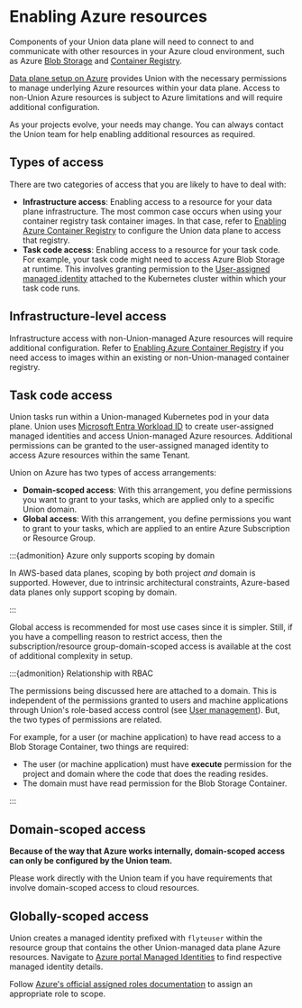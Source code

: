 # Enabling Azure resources

Components of your Union data plane will need to connect to and communicate with other resources in your Azure cloud environment, such as Azure [Blob Storage](https://azure.microsoft.com/en-ca/products/storage/blobs/) and [Container Registry](https://azure.microsoft.com/en-us/products/container-registry).

[Data plane setup on Azure](../../data-plane-setup/data-plane-setup-on-azure.md) provides Union with the necessary permissions to manage underlying Azure resources within your data plane. Access to non-Union Azure resources is subject to Azure limitations and will require additional configuration.

As your projects evolve, your needs may change.
You can always contact the Union team for help enabling additional resources as required.

## Types of access

There are two categories of access that you are likely to have to deal with:

* **Infrastructure access**:
Enabling access to a resource for your data plane infrastructure.
The most common case occurs when using your container registry task container images.
In that case, refer to [Enabling Azure Container Registry](enabling-azure-container-registry.md) to configure the Union data plane to access that registry.
* **Task code access**:
Enabling access to a resource for your task code.
For example, your task code might need to access Azure Blob Storage at runtime.
This involves granting permission to the [User-assigned managed identity](https://learn.microsoft.com/en-us/entra/identity/managed-identities-azure-resources/overview) attached to the Kubernetes cluster within which your task code runs.

## Infrastructure-level access

Infrastructure access with non-Union-managed Azure resources will require additional configuration. Refer to [Enabling Azure Container Registry](./enabling-azure-container-registry.md) if you need access to images within an existing or non-Union-managed container registry.

## Task code access

Union tasks run within a Union-managed Kubernetes pod in your data plane. Union uses [Microsoft Entra Workload ID](https://learn.microsoft.com/en-us/azure/aks/workload-identity-overview?tabs=dotnet) to create user-assigned managed identities and access Union-managed Azure resources. Additional permissions can be granted to the user-assigned managed identity to access Azure resources within the same Tenant.

Union on Azure has two types of access arrangements:

* **Domain-scoped access**: With this arrangement, you define permissions you want to grant to your tasks, which are applied only to a specific Union domain.
* **Global access**: With this arrangement, you define permissions you want to grant to your tasks, which are applied to an entire Azure Subscription or Resource Group.

:::{admonition} Azure only supports scoping by domain

In AWS-based data planes, scoping by both project _and_ domain is supported.
However, due to intrinsic architectural constraints, Azure-based data planes only support scoping by domain.

:::

Global access is recommended for most use cases since it is simpler. Still, if you have a compelling reason to restrict access, then the subscription/resource group-domain-scoped access is available at the cost of additional complexity in setup.

:::{admonition} Relationship with RBAC

The permissions being discussed here are attached to a domain.
This is independent of the permissions granted to users and machine applications through Union's role-based access control (see [User management](../../administration/user-management.md)).
But, the two types of permissions are related.

For example, for a user (or machine application) to have read access to a Blob Storage Container, two things are required:

* The user (or machine application) must have **execute** permission for the project and domain where the code that does the reading resides.
* The domain must have read permission for the Blob Storage Container.

:::

## Domain-scoped access

**Because of the way that Azure works internally, domain-scoped access can only be configured by the Union team.**

Please work directly with the Union team if you have requirements that involve domain-scoped access to cloud resources.

## Globally-scoped access

Union creates a managed identity prefixed with `flyteuser` within the resource group that contains the other Union-managed data plane Azure resources. Navigate to [Azure portal Managed Identities](https://portal.azure.com/#view/HubsExtension/BrowseResource/resourceType/Microsoft.ManagedIdentity%2FuserAssignedIdentities) to find respective managed identity details.

Follow [Azure's official assigned roles documentation](https://learn.microsoft.com/en-us/azure/role-based-access-control/role-assignments-portal) to assign an appropriate role to scope.
